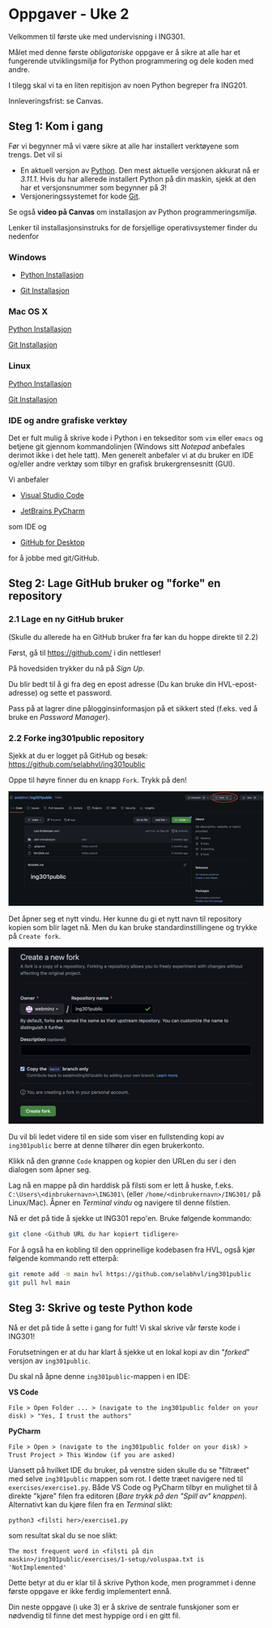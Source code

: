 # Oppgaver - Uke 2

Velkommen til første uke med undervisning i ING301.

Målet med denne første _obligatoriske_ oppgave er å sikre at alle har et fungerende utviklingsmiljø for Python programmering og dele koden med andre.

I tilegg skal vi ta en liten repitisjon av noen Python begreper fra ING201.

Innleveringsfrist: se Canvas.

## Steg 1: Kom i gang

Før vi begynner må vi være sikre at alle har installert verktøyene som trengs. Det vil si
- En aktuell versjon av [Python](https://www.python.org/). Den mest aktuelle versjonen akkurat nå er _3.11.1_. Hvis du har allerede installert Python på din maskin, sjekk at den har et versjonsnummer som begynner på _3_!
- Versjoneringssystemet for kode [Git](https://git-scm.com/). 

Se også **video på Canvas** om installasjon av Python programmeringsmiljø.

Lenker til installasjonsinstruks for de forsjellige operativsystemer finder du nedenfor

### Windows

- [Python Installasjon](../../uke2-introduksjon/install_python_windows.md)

- [Git Installasjon](../../uke2-introduksjon/install_git_windows.md)

### Mac OS X

[Python Installasjon](../../uke2-introduksjon/install_python_mac.md)

[Git Installasjon](../../uke2-introduksjon/install_git_mac.md)

### Linux

[Python Installasjon](../../uke2-introduksjon/install_python_linux.md)

[Git Installasjon](../../uke2-introduksjon/install_git_linux.md)

### IDE og andre grafiske verktøy

Det er fult mulig å skrive kode i Python i en tekseditor som `vim` eller `emacs` og betjene git gjennom kommandolinjen (Windows sitt _Notepad_ anbefales derimot ikke i det hele tatt). 
Men generelt anbefaler vi at du bruker en IDE og/eller andre verktøy som tilbyr en grafisk brukergrensesnitt (GUI).

Vi anbefaler

- [Visual Studio Code](https://code.visualstudio.com/)

- [JetBrains PyCharm](https://www.jetbrains.com/pycharm/)

som IDE og

- [GitHub for Desktop](https://desktop.github.com/)

for å jobbe med git/GitHub.


## Steg 2: Lage GitHub bruker og "forke" en repository

### 2.1 Lage en ny GitHub bruker
(Skulle du allerede ha en GitHub bruker fra før kan du hoppe direkte til 2.2)

Først, gå til https://github.com/ i din nettleser!

På hovedsiden trykker du nå på _Sign Up_.

Du blir bedt til å gi fra deg en epost adresse (Du kan bruke din HVL-epost-adresse) og sette et password.

Pass på at lagrer dine pålogginsinformasjon på et sikkert sted (f.eks. ved å bruke en _Password Manager_).

### 2.2 Forke ing301public repository

Sjekk at du er logget på GitHub og besøk: https://github.com/selabhvl/ing301public

Oppe til høyre finner du en knapp `Fork`. Trykk på den!

![Forke en Repository på Github Skjermbilde](../../ressurser/images/github-forking.jpg)

Det åpner seg et nytt vindu. Her kunne du gi et nytt navn til repository kopien som blir laget nå. Men du kan bruke standardinstillingene og trykke på `Create fork`.

![Create Fork Skjermbilde](../../ressurser/images/github-fork-create.jpg)

Du vil bli ledet videre til en side som viser en fullstending kopi av `ing301public` berre at denne tilhører din egen brukerkonto.

Klikk nå den grønne `Code` knappen og kopier den URLen du ser i den dialogen som åpner seg.

Lag nå en mappe på din harddisk på filsti som er lett å huske, f.eks. `C:\Users\<dinbrukernavn>\ING301\` (eller `/home/<dinbrukernavn>/ING301/` på Linux/Mac). 
Åpner en _Terminal vindu_ og navigere til denne filstien.

Nå er det på tide å sjekke ut ING301 repo'en. Bruke følgende kommando:
```bash
git clone <Github URL du har kopiert tidligere>
```

For å også ha en kobling til den opprinellige kodebasen fra HVL, også kjør følgende kommando rett etterpå:

```bash
git remote add -m main hvl https://github.com/selabhvl/ing301public
git pull hvl main
```

## Steg 3: Skrive og teste Python kode

Nå er det på tide å sette i gang for fult! Vi skal skrive vår første kode i ING301!

Forutsetningen er at du har klart å sjekke ut en lokal kopi av din "_forked_" versjon av `ing301public`. 

Du skal nå åpne denne `ing301public`-mappen i en IDE:

**VS Code**
```
File > Open Folder ... > (navigate to the ing301public folder on your disk) > "Yes, I trust the authors"
```

**PyCharm**
```
File > Open > (navigate to the ing301public folder on your disk) > Trust Project > This Window (if you are asked)
```

Uansett på hvilket IDE du bruker, på venstre siden skulle du se "filtræet" med selve `ing301public` mappen som rot. 
I dette træet navigere ned til `exercises/exercise1.py`. 
Både VS Code og PyCharm tilbyr en mulighet til å direkte "kjøre" filen fra editoren (_Bare trykk på den "Spill av" knappen_).
Alternativt kan du kjøre filen fra en _Terminal_ slikt:
```
python3 <filsti her>/exercise1.py
```

som resultat skal du se noe slikt:
```
The most frequent word in <filsti på din maskin>/ing301public/exercises/1-setup/voluspaa.txt is 'NotImplemented'
```

Dette betyr at du er klar til å skrive Python kode, men programmet i denne første oppgave er ikke ferdig implementert ennå.

Din neste oppgave (i uke 3) er å skrive de sentrale funskjoner som er nødvendig til finne det mest hyppige ord i en gitt fil.
